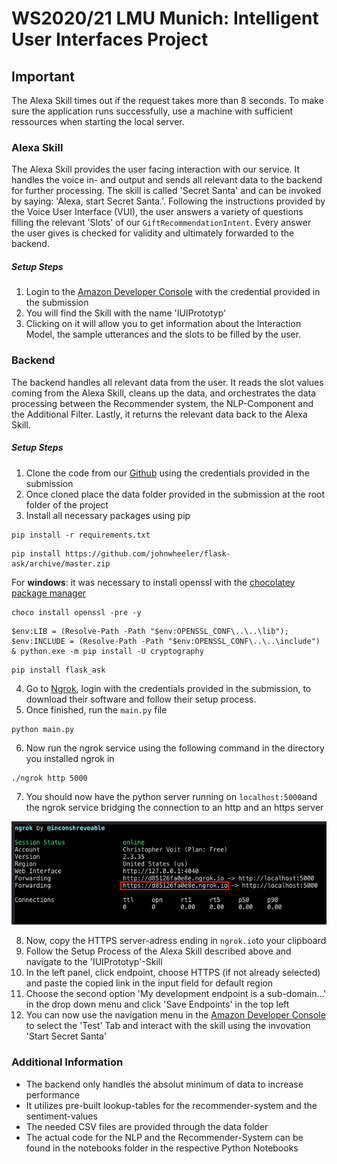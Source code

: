 # WS2020/21 LMU Munich: Intelligent User Interfaces Project

## Important
The Alexa Skill times out if the request takes more than 8 seconds. To make sure the application runs successfully, use a machine with sufficient ressources when starting the local server.

### Alexa Skill
The Alexa Skill provides the user facing interaction with our service. It handles the voice in- and output and sends all relevant data to the backend for further processing. The skill is called 'Secret Santa' and can be invoked by saying: 'Alexa, start Secret Santa.'. Following the instructions provided by the Voice User Interface (VUI), the user answers a variety of questions filling the relevant 'Slots' of our ```GiftRecommendationIntent```. Every answer the user gives is checked for validity and ultimately forwarded to the backend.

##### Setup Steps
  1. Login to the [Amazon Developer Console](https://developer.amazon.com/alexa/console/ask?) with the credential provided in the submission
  2. You will find the Skill with the name 'IUIPrototyp'
  3. Clicking on it will allow you to get information about the Interaction Model, the sample utterances and the slots to be filled by the user.


### Backend
The backend handles all relevant data from the user. It reads the slot values coming from the Alexa Skill, cleans up the data, and orchestrates the data processing between the Recommender system, the NLP-Component and the Additional Filter. Lastly, it returns the relevant data back to the Alexa Skill.

##### Setup Steps
  1. Clone the code from our [Github](https://github.com/ChriAZi/ws2020-iui) using the credentials provided in the submission
  2. Once cloned place the data folder provided in the submission at the root folder of the project
  3. Install all necessary packages using pip 
```
pip install -r requirements.txt
```
```
pip install https://github.com/johnwheeler/flask-ask/archive/master.zip
```
  For **windows**: it was necessary to install openssl with the [chocolatey package manager](https://chocolatey.org/packages/openssl)
```
choco install openssl -pre -y
```
```
$env:LIB = (Resolve-Path -Path "$env:OPENSSL_CONF\..\..\lib"); $env:INCLUDE = (Resolve-Path -Path "$env:OPENSSL_CONF\..\..\include")
& python.exe -m pip install -U cryptography
```
```
pip install flask_ask
```

 4. Go to [Ngrok](https://ngrok.com/), login with the credentials provided in the submission, to download their software and follow their setup process.
 5. Once finished, run the ```main.py``` file
 ```
python main.py
```
 6. Now run the ngrok service using the following command in the directory you installed ngrok in
```
./ngrok http 5000 
```
7. You should now have the python server running on ```localhost:5000```and the ngrok service bridging the connection to an http and an https server

![Ngrok Setup](images/ngrok-setup.png "Ngrok Setup")

8. Now, copy the HTTPS server-adress ending in ```ngrok.io```to your clipboard
9. Follow the Setup Process of the Alexa Skill described above and navigate to the 'IUIPrototyp'-Skill
10. In the left panel, click endpoint, choose HTTPS (if not already selected) and paste the copied link in the input field for default region
11. Choose the second option 'My development endpoint is a sub-domain...' in the drop down menu and click 'Save Endpoints' in the top left
12. You can now use the navigation menu in the [Amazon Developer Console](https://developer.amazon.com/alexa/console/ask/build/custom/amzn1.ask.skill.da234de1-7bf3-45e4-aa81-70cb64b00ea3/development/en_US/endpoint) to select the 'Test' Tab and interact with the skill using the invovation 'Start Secret Santa' 

### Additional Information
 - The backend only handles the absolut minimum of data to increase performance
 - It utilizes pre-built lookup-tables for the recommender-system and the sentiment-values
 - The needed CSV files are provided through the data folder
 - The actual code for the NLP and the Recommender-System can be found in the notebooks folder in the respective Python Notebooks
